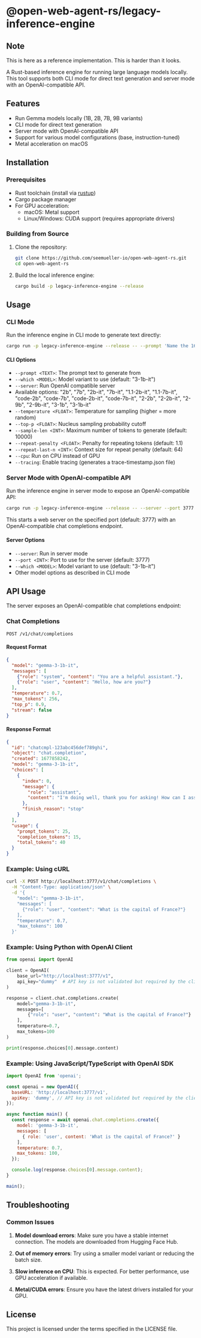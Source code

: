 # @open-web-agent-rs/legacy-inference-engine

## Note
This is here as a reference implementation. This is harder than it looks.


A Rust-based inference engine for running large language models locally. This tool supports both CLI mode for direct text generation and server mode with an OpenAI-compatible API.

## Features

- Run Gemma models locally (1B, 2B, 7B, 9B variants)
- CLI mode for direct text generation
- Server mode with OpenAI-compatible API
- Support for various model configurations (base, instruction-tuned)
- Metal acceleration on macOS

## Installation

### Prerequisites

- Rust toolchain (install via [rustup](https://rustup.rs/))
- Cargo package manager
- For GPU acceleration:
  - macOS: Metal support
  - Linux/Windows: CUDA support (requires appropriate drivers)

### Building from Source

1. Clone the repository:
   ```bash
   git clone https://github.com/seemueller-io/open-web-agent-rs.git
   cd open-web-agent-rs
   ```

2. Build the local inference engine:
   ```bash
   cargo build -p legacy-inference-engine --release
   ```

## Usage

### CLI Mode

Run the inference engine in CLI mode to generate text directly:

```bash
cargo run -p legacy-inference-engine --release -- --prompt 'Name the 16th President of the USA.' --which 3-1b-it
```

#### CLI Options

- `--prompt <TEXT>`: The prompt text to generate from
- `--which <MODEL>`: Model variant to use (default: "3-1b-it")
- `--server`: Run OpenAI compatible server  
- Available options: "2b", "7b", "2b-it", "7b-it", "1.1-2b-it", "1.1-7b-it", "code-2b", "code-7b", "code-2b-it", "code-7b-it", "2-2b", "2-2b-it", "2-9b", "2-9b-it", "3-1b", "3-1b-it"
- `--temperature <FLOAT>`: Temperature for sampling (higher = more random)
- `--top-p <FLOAT>`: Nucleus sampling probability cutoff
- `--sample-len <INT>`: Maximum number of tokens to generate (default: 10000)
- `--repeat-penalty <FLOAT>`: Penalty for repeating tokens (default: 1.1)
- `--repeat-last-n <INT>`: Context size for repeat penalty (default: 64)
- `--cpu`: Run on CPU instead of GPU
- `--tracing`: Enable tracing (generates a trace-timestamp.json file)

### Server Mode with OpenAI-compatible API

Run the inference engine in server mode to expose an OpenAI-compatible API:

```bash
cargo run -p legacy-inference-engine --release -- --server --port 3777 --which 3-1b-it
```

This starts a web server on the specified port (default: 3777) with an OpenAI-compatible chat completions endpoint.

#### Server Options

- `--server`: Run in server mode
- `--port <INT>`: Port to use for the server (default: 3777)
- `--which <MODEL>`: Model variant to use (default: "3-1b-it")
- Other model options as described in CLI mode

## API Usage

The server exposes an OpenAI-compatible chat completions endpoint:

### Chat Completions

```
POST /v1/chat/completions
```

#### Request Format

```json
{
  "model": "gemma-3-1b-it",
  "messages": [
    {"role": "system", "content": "You are a helpful assistant."},
    {"role": "user", "content": "Hello, how are you?"}
  ],
  "temperature": 0.7,
  "max_tokens": 256,
  "top_p": 0.9,
  "stream": false
}
```

#### Response Format

```json
{
  "id": "chatcmpl-123abc456def789ghi",
  "object": "chat.completion",
  "created": 1677858242,
  "model": "gemma-3-1b-it",
  "choices": [
    {
      "index": 0,
      "message": {
        "role": "assistant",
        "content": "I'm doing well, thank you for asking! How can I assist you today?"
      },
      "finish_reason": "stop"
    }
  ],
  "usage": {
    "prompt_tokens": 25,
    "completion_tokens": 15,
    "total_tokens": 40
  }
}
```

### Example: Using cURL

```bash
curl -X POST http://localhost:3777/v1/chat/completions \
  -H "Content-Type: application/json" \
  -d '{
    "model": "gemma-3-1b-it",
    "messages": [
      {"role": "user", "content": "What is the capital of France?"}
    ],
    "temperature": 0.7,
    "max_tokens": 100
  }'
```

### Example: Using Python with OpenAI Client

```python
from openai import OpenAI

client = OpenAI(
    base_url="http://localhost:3777/v1",
    api_key="dummy"  # API key is not validated but required by the client
)

response = client.chat.completions.create(
    model="gemma-3-1b-it",
    messages=[
        {"role": "user", "content": "What is the capital of France?"}
    ],
    temperature=0.7,
    max_tokens=100
)

print(response.choices[0].message.content)
```

### Example: Using JavaScript/TypeScript with OpenAI SDK

```javascript
import OpenAI from 'openai';

const openai = new OpenAI({
  baseURL: 'http://localhost:3777/v1',
  apiKey: 'dummy', // API key is not validated but required by the client
});

async function main() {
  const response = await openai.chat.completions.create({
    model: 'gemma-3-1b-it',
    messages: [
      { role: 'user', content: 'What is the capital of France?' }
    ],
    temperature: 0.7,
    max_tokens: 100,
  });

  console.log(response.choices[0].message.content);
}

main();
```

## Troubleshooting

### Common Issues

1. **Model download errors**: Make sure you have a stable internet connection. The models are downloaded from Hugging Face Hub.

2. **Out of memory errors**: Try using a smaller model variant or reducing the batch size.

3. **Slow inference on CPU**: This is expected. For better performance, use GPU acceleration if available.

4. **Metal/CUDA errors**: Ensure you have the latest drivers installed for your GPU.

## License

This project is licensed under the terms specified in the LICENSE file.
